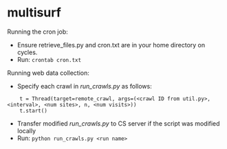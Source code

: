 multisurf
=========

Running the cron job:
- Ensure retrieve_files.py and cron.txt are in your home directory on cycles.
- Run: ```crontab cron.txt```

Running web data collection:
- Specify each crawl in *run_crawls.py* as follows:
```
    t = Thread(target=remote_crawl, args=(<crawl ID from util.py>, <interval>, <num sites>, n, <num visits>))
    t.start()
```
- Transfer modified *run_crawls.py* to CS server if the script was modified locally
- Run: ```python run_crawls.py <run name>```
